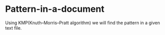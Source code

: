 # Pattern-in-a-document
Using KMP(Knuth–Morris–Pratt algorithm) we will find the pattern in a given text file.
